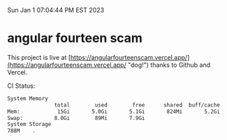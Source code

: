 Sun Jan  1 07:04:44 PM EST 2023

# angular fourteen scam


This project is live at [https://angularfourteenscam.vercel.app/](https://angularfourteenscam.vercel.app/ "dog!") thanks to Github and Vercel.

CI Status: 

```bash
System Memory
               total        used        free      shared  buff/cache   available
Mem:            15Gi       5.0Gi       5.1Gi       824Mi       5.2Gi       9.2Gi
Swap:          8.0Gi        89Mi       7.9Gi
System Storage
788M	.
```
```bash
